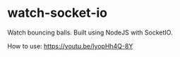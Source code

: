 # watch-socket-io
Watch bouncing balls. Built using NodeJS with SocketIO.

How to use: https://youtu.be/IyopHh4Q-8Y
